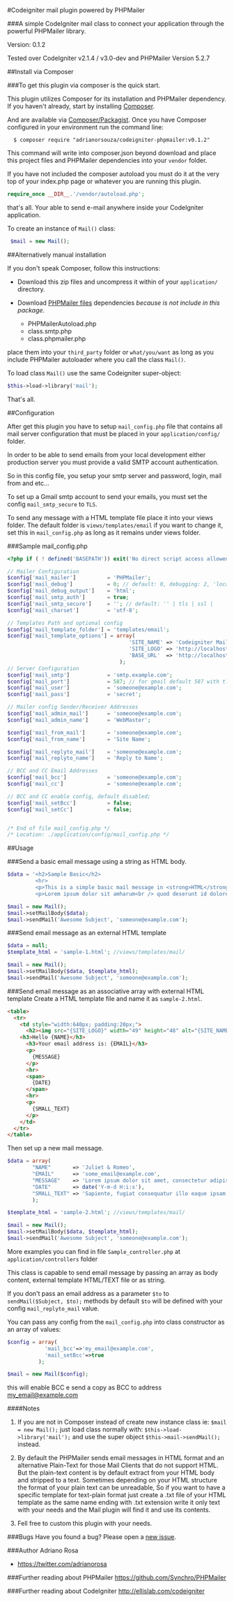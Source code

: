 #Codeigniter mail plugin powered by PHPMailer

###A simple CodeIgniter mail class to connect your application through the powerful PHPMailer library.

Version: 0.1.2

Tested over CodeIgniter v2.1.4 / v3.0-dev and PHPMailer Version 5.2.7

##Install via Composer

###To get this plugin via composer is the quick start.

This plugin utilizes Composer for its installation and PHPMailer dependency. If you haven't already, start by installing [Composer](http://getcomposer.org/doc/00-intro.md).

And are available via [Composer/Packagist](https://packagist.org/packages/adrianorsouza/codeigniter-phpmailer). Once you have Composer configured in your environment run the command line:
```CLI
  $ composer require "adrianorsouza/codeigniter-phpmailer:v0.1.2"
```
This command will write into composer.json beyond download and place this project files and PHPMailer dependencies into your ``vendor`` folder.

If you have not included the composer autoload you must do it at the very top of your index.php page or whatever you are running this plugin.
```PHP
require_once __DIR__.'/vendor/autoload.php';
```
that's all. Your able to send e-mail anywhere inside your CodeIgniter application.

To create an instance of `Mail()` class:
```PHP
 $mail = new Mail();
```

##Alternatively manual installation

If you don't speak Composer, follow this instructions:

- Download this zip files and uncompress it within of your `application/` directory.

- Download [PHPMailer files](https://github.com/Synchro/PHPMailer) dependencies *because is not include in this package*.
  - PHPMailerAutoload.php
  - class.smtp.php
  - class.phpmailer.php

place them into your `third_party` folder or `what/you/want` as long as you include PHPMailer autoloader where you call the class `Mail()`.

To load class `Mail()` use the same Codeigniter super-object:
```PHP
$this->load->library('mail');
```
That's all.

##Configuration

After get this plugin you have to setup `mail_config.php` file that contains all mail server configuration that must be placed in your `application/config/` folder.

In order to be able to send emails from your local development either production server you must provide a valid SMTP account authentication.

So in this config file, you setup your smtp server and password, login, mail from and etc...

To set up a Gmail smtp account to send your emails, you must set the config `mail_smtp_secure` to `TLS`.

To send any message with a HTML template file place it into your views folder. The default folder is `views/templates/email` if you want to change it, set this in `mail_config.php` as long as it remains under views folder.

###Sample mail_config.php
```PHP
<?php if ( ! defined('BASEPATH')) exit('No direct script access allowed');

// Mailer Configuration
$config['mail_mailer']          = 'PHPMailer';
$config['mail_debug']           = 0; // default: 0, debugging: 2, 'local'
$config['mail_debug_output']    = 'html';
$config['mail_smtp_auth']       = true;
$config['mail_smtp_secure']     = ''; // default: '' | tls | ssl |
$config['mail_charset']         = 'utf-8';

// Templates Path and optional config
$config['mail_template_folder'] = 'templates/email';
$config['mail_template_options'] = array(
                                       'SITE_NAME' => 'Codeigniter Mail Plugin',
                                       'SITE_LOGO' => 'http://localhost/images/logo.jpg',
                                       'BASE_URL'  => 'http://localhost',
                                    );
// Server Configuration
$config['mail_smtp']            = 'smtp.example.com';
$config['mail_port']            = 587; // for gmail default 587 with tls
$config['mail_user']            = 'someone@example.com';
$config['mail_pass']            = 'secret';

// Mailer config Sender/Receiver Addresses
$config['mail_admin_mail']      = 'someone@example.com';
$config['mail_admin_name']      = 'WebMaster';

$config['mail_from_mail']       = 'someone@example.com';
$config['mail_from_name']       = 'Site Name';

$config['mail_replyto_mail']    = 'someone@example.com';
$config['mail_replyto_name']    = 'Reply to Name';

// BCC and CC Email Addresses
$config['mail_bcc']             = 'someone@example.com';
$config['mail_cc']              = 'someone@example.com';

// BCC and CC enable config, default disabled;
$config['mail_setBcc']          = false;
$config['mail_setCc']           = false;


/* End of file mail_config.php */
/* Location: ./application/config/mail_config.php */

```

##Usage

###Send a basic email message using a string as HTML body.
```PHP
$data = '<h2>Sample Basic</h2>
         <hr>
         <p>This is a simple basic mail message in <strong>HTML</strong> string format</p>
         <p>Lorem ipsum dolor sit amharum<br /> quod deserunt id dolores.</p>';

$mail = new Mail();
$mail->setMailBody($data);
$mail->sendMail('Awesome Subject', 'someone@example.com');
```

###Send email message as an external HTML template
```PHP
$data = null;
$template_html = 'sample-1.html'; //views/templates/mail/

$mail = new Mail();
$mail->setMailBody($data, $template_html);
$mail->sendMail('Awesome Subject', 'someone@example.com');
```

###Send email message as an associative array with external HTML template
Create a HTML template file and name it as `sample-2.html`.

```HTML
<table>
  <tr>
    <td style="width:640px; padding:20px;">
      <h2><img src="{SITE_LOGO}" width="49" height="48" alt="{SITE_NAME}" /> {SITE_NAME}</h2>
    <h3>Hello {NAME}</h3>
      <h3>Your email address is: {EMAIL}</h3>
      <p>
        {MESSAGE}
      </p>
      <hr>
      <span>
        {DATE}
      </span>
      <hr>
      <p>
        {SMALL_TEXT}
      </p>
    </td>
  </tr>
</table>
```

Then set up a new mail message.
```PHP
$data = array(
        "NAME"       => 'Juliet & Romeo',
        "EMAIL"      => 'some_email@example.com',
        "MESSAGE"    => 'Lorem ipsum dolor sit amet, consectetur adipisicing elit.',
        "DATE"       => date('Y-m-d H:i:s'),
        "SMALL_TEXT" => 'Sapiente, fugiat consequatur illo eaque ipsam expedita sint itaque',
        );

$template_html = 'sample-2.html'; //views/templates/mail/

$mail = new Mail();
$mail->setMailBody($data, $template_html);
$mail->sendMail('Awesome Subject', 'someone@example.com');
```

More examples you can find in file `Sample_controller.php` at `application/controllers` folder

This class is capable to send email message by passing an array as body content, external template HTML/TEXT file or as string.

If you don't pass an email address as a parameter `$to` to  `sendMail($Subject, $to);` methods by default `$to` will be defined with your config `mail_replyto_mail` value.

You can pass any config from the `mail_config.php` into class constructor as an array of values:
```PHP
$config = array(
            'mail_bcc'=>'my_email@example.com',
            'mail_setBcc'=>true
          );

$mail = new Mail($config);
```
this will enable BCC e send a copy as BCC to address my_email@example.com

####Notes
1. If you are not in Composer instead of create new instance class ie: `$mail = new Mail();` just load class normally with:
`$this->load->library('mail');` and use the super object `$this->mail->sendMail();` instead.

2. By default the PHPMailer sends email messages in HTML format and an alternative Plain-Text for those Mail Clients that do not support HTML.
But the plain-text content is by default extract from your HTML body and stripped to a text. Sometimes depending on your HTML structure the format of your plain text
can be unreadable, So if you want to have a specific template for text-plain format just create a .txt file of your HTML template as the same name
ending with .txt extension write it only text with your needs and the Mail plugin will find it and use its contents.

2. Fell free to custom this plugin with your needs.

###Bugs
Have you found a bug? Please open a [new issue](https://github.com/adrianorsouza/codeigniter-phpmailer/issues).

###Author
Adriano Rosa
  - https://twitter.com/adrianorosa

###Further reading about PHPMailer
https://github.com/Synchro/PHPMailer

###Further reading about CodeIgniter
http://ellislab.com/codeigniter
